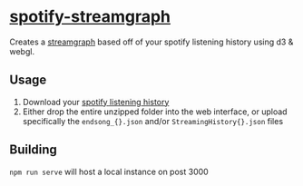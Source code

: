 # [spotify-streamgraph](https://alishazly.com/spotify)

Creates a [streamgraph](https://en.wikipedia.org/wiki/Streamgraph) based off of your spotify listening history using d3 & webgl.

## Usage

1. Download your [spotify listening history](https://support.spotify.com/us/article/data-rights-and-privacy-settings/)
2. Either drop the entire unzipped folder into the web interface, or upload specifically the `endsong_{}.json` and/or `StreamingHistory{}.json` files

## Building

`npm run serve` will host a local instance on post 3000
